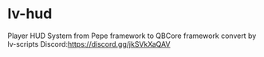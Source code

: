 # lv-hud
Player HUD System from  Pepe framework to QBCore framework convert by lv-scripts Discord:https://discord.gg/jkSVkXaQAV
